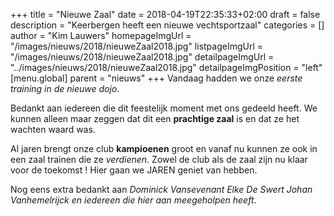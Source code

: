 +++
title = "Nieuwe Zaal"
date = 2018-04-19T22:35:33+02:00
draft = false
description = "Keerbergen heeft een nieuwe vechtsportzaal"
categories = []
author = "Kim Lauwers"
homepageImgUrl = "/images/nieuws/2018/nieuweZaal2018.jpg"
listpageImgUrl = "/images/nieuws/2018/nieuweZaal2018.jpg"
detailpageImgUrl = "../images/nieuws/2018/nieuweZaal2018.jpg"
detailpageImgPosition = "left"
[menu.global]
    parent = "nieuws"
+++
Vandaag hadden we onze _eerste training in de nieuwe dojo_.

Bedankt aan iedereen die dit feestelijk moment met ons gedeeld heeft. We kunnen alleen maar zeggen dat dit een **prachtige zaal** is en dat ze het wachten waard was.

Al jaren brengt onze club **kampioenen** groot en vanaf nu kunnen ze ook in een zaal trainen die ze _verdienen_. Zowel de club als de zaal zijn nu klaar voor de toekomst !
Hier gaan we JAREN geniet van hebben.

Nog eens extra bedankt aan _Dominick Vansevenant Elke De Swert Johan Vanhemelrijck en iedereen die hier aan meegeholpen heeft_.